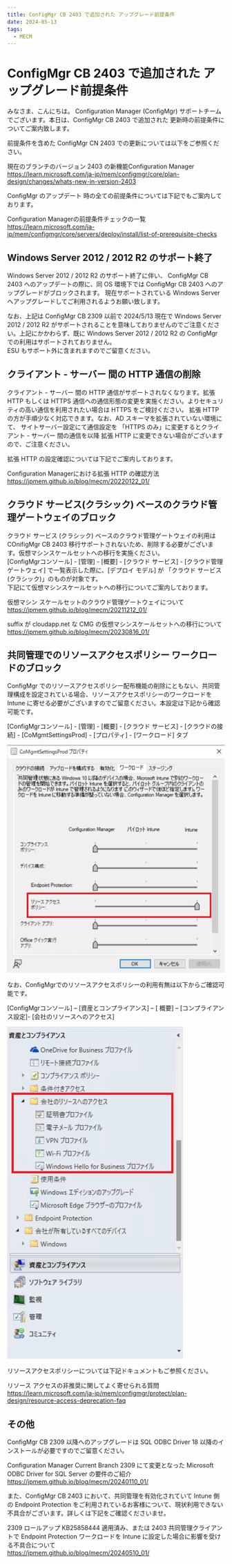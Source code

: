 ```yaml
---
title: ConfigMgr CB 2403 で追加された アップグレード前提条件
date: 2024-05-13
tags:
  - MECM  
---
```


# ConfigMgr CB 2403 で追加された アップグレード前提条件

みなさま、こんにちは。 Configuration Manager (ConfigMgr) サポートチームでございます。本日は、ConfigMgr CB 2403 で追加された 更新時の前提条件についてご案内致します。  
  
前提条件を含めた ConfigMgr CN 2403 での更新については以下をご参照ください。  
  
現在のブランチのバージョン 2403 の新機能Configuration Manager  
https://learn.microsoft.com/ja-jp/mem/configmgr/core/plan-design/changes/whats-new-in-version-2403  
  
ConfigMgr のアップデート 時の全ての前提条件については下記でもご案内しております。  
  
Configuration Managerの前提条件チェックの一覧  
https://learn.microsoft.com/ja-jp/mem/configmgr/core/servers/deploy/install/list-of-prerequisite-checks  
  


## Windows Server 2012 / 2012 R2 のサポート終了

Windows Server 2012 / 2012 R2 のサポート終了に伴い、 ConfigMgr CB 2403 へのアップデートの際に、同 OS 環境下では ConfigMgr CB 2403 へのアップグレードがブロックされます。
現在サポートされている Windows Server へアップグレードしてご利用されるようお願い致します。

なお、上記は ConfigMgr CB 2309 以前で 2024/5/13 現在で Windows Server 2012 / 2012 R2 がサポートされることを意味しておりませんのでご注意ください。上記にかかわらず、既に Windows Server 2012 / 2012 R2 の ConfigMgr での利用はサポートされておりません。  
ESU もサポート外に含まれますのでご留意ください。

## クライアント - サーバー 間の HTTP 通信の削除

クライアント - サーバー 間の HTTP 通信がサポートされなくなります。拡張 HTTP もしくは HTTPS 通信への通信形態の変更を実施ください。よりセキュリティの高い通信を利用されたい場合は HTTPS をご検討ください。 拡張 HTTP の方が手順少なく対応できます。なお、AD スキーマを拡張されていない環境にて、
サイトサーバー設定にて通信設定を 「HTTPS のみ」に変更するとクライアント - サーバー 間の通信を以降 拡張 HTTP に変更できない場合がございますので、ご注意ください。  
  
拡張 HTTP の設定確認については下記でご案内しております。
  
Configuration Managerにおける拡張 HTTP の確認方法  
https://jpmem.github.io/blog/mecm/20220122_01/  

## クラウド サービス(クラシック) ベースのクラウド管理ゲートウェイのブロック

クラウド サービス (クラシック) ベースのクラウド管理ゲートウェイの利用は COnifigMgr CB 2403 移行サポートされないため、削除する必要がございます。仮想マシンスケールセットへの移行を実施ください。  
[ConfigMgrコンソール] - [管理] - [概要] - [クラウド サービス] - [クラウド管理ゲートウェイ] で一覧表示した際に、[デプロイ モデル] が 「クラウド サービス(クラシック)」のものが対象です。  
下記にて仮想マシンスケールセットへの移行についてご案内しております。  

仮想マシン スケールセットのクラウド管理ゲートウェイについて  
https://jpmem.github.io/blog/mecm/20211212_01/  
  

suffix が cloudapp.net な CMG の仮想マシンスケールセットへの移行について  
https://jpmem.github.io/blog/mecm/20230816_01/

## 共同管理でのリソースアクセスポリシー ワークロードのブロック

ConfigMgr でのリソースアクセスポリシー配布機能の削除にともない、共同管理構成を設定されている場合、リソースアクセスポリシーのワークロードを Intune に寄せる必要がございますのでご留意ください。本設定は下記から確認可能です。  
  
[ConfigMgrコンソール] - [管理] - [概要] - [クラウド サービス] - [クラウドの接続] - [CoMgmtSettingsProd] - [プロパティ] - [ワークロード] タブ  

![](./20240513_01/20240513_01_02.png)  

なお、ConfigMgrでのリソースアクセスポリシーの利用有無は以下からご確認可能です。  
  
[ConfigMgrコンソール] – [資産とコンプライアンス] – [ 概要] – [コンプライアンス設定]- [会社のリソースへのアクセス] 

   ![](./20240513_01/20240513_01_01.png)  
  
リソースアクセスポリシーについては下記ドキュメントもご参照ください。  
  
リソース アクセスの非推奨に関してよく寄せられる質問  
https://learn.microsoft.com/ja-jp/mem/configmgr/protect/plan-design/resource-access-deprecation-faq  

## その他

ConfigMgr CB 2309 以降へのアップグレードは SQL ODBC Driver 18 以降のインストールが必要ですのでご留意ください。  
  
Configuration Manager Current Branch 2309 にて変更となった Microsoft ODBC Driver for SQL Server の要件のご紹介  
https://jpmem.github.io/blog/mecm/20240110_01/
  
また、ConfigMgr CB 2403 において、共同管理を有効化されていて Intune 側の Endpoint Protection をご利用されているお客様について、現状利用できない不具合がございます。詳しくは下記をご確認くださいませ。  
  
2309 ロールアップ KB25858444 適用済み、または 2403 共同管理クライアントで Endpoint Protection ワークロードを Intune に設定した場合に影響を受ける不具合について  
https://jpmem.github.io/blog/mecm/20240510_01/